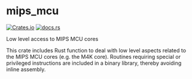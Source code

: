 # mips_mcu

[![Crates.io](https://img.shields.io/crates/v/mips-mcu.svg)](https://crates.io/crates/mips_mcu)
[![docs.rs](https://img.shields.io/docsrs/mips-mcu.svg)](https://docs.rs/mips_mcu)

Low level access to MIPS MCU cores

This crate includes Rust function to deal with low level aspects related to the
MIPS MCU cores (e.g. the M4K core). Routines requiring special or privileged
instructions are included in a binary library, thereby avoiding inline assembly.
